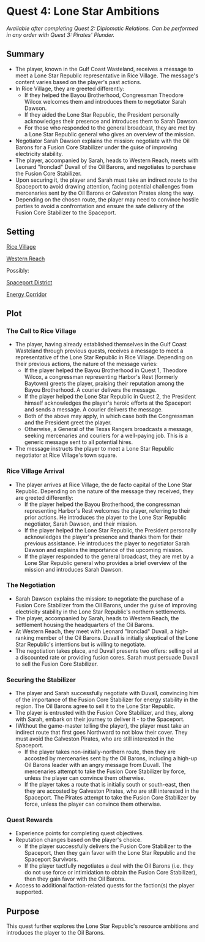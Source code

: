 # Quest 4: Lone Star Ambitions

<!--availability-start-->
*Available after completing Quest 2: Diplomatic Relations. Can be performed in any order with Quest 3: Pirates' Plunder.*
<!--availability-end-->


## Summary
<!--summary-start-->
- The player, known in the Gulf Coast Wasteland, receives a message to meet a Lone Star Republic representative in Rice Village. The message's content varies based on the player's past actions.
- In Rice Village, they are greeted differently:
  - If they helped the Bayou Brotherhood, Congressman Theodore Wilcox welcomes them and introduces them to negotiator Sarah Dawson.
  - If they aided the Lone Star Republic, the President personally acknowledges their presence and introduces them to Sarah Dawson.
  - For those who responded to the general broadcast, they are met by a Lone Star Republic general who gives an overview of the mission.
- Negotiator Sarah Dawson explains the mission: negotiate with the Oil Barons for a Fusion Core Stabilizer under the guise of improving electricity stability.
- The player, accompanied by Sarah, heads to Western Reach, meets with Leonard "Ironclad" Duvall of the Oil Barons, and negotiates to purchase the Fusion Core Stabilizer.
- Upon securing it, the player and Sarah must take an indirect route to the Spaceport to avoid drawing attention, facing potential challenges from mercenaries sent by the Oil Barons or Galveston Pirates along the way.
- Depending on the chosen route, the player may need to convince hostile parties to avoid a confrontation and ensure the safe delivery of the Fusion Core Stabilizer to the Spaceport.
<!--summary-end-->

## Setting
[Rice Village](../../Background/geography/neighborhoods.md#rice-village)

[Western Reach](../../Background/geography/neighborhoods.md#western-reach-formerly-katy)

Possibly:

[Spaceport District](../../Background/geography/neighborhoods.md#spaceport-district-johnson-space-center)

[Energy Corridor](../../Background/geography/neighborhoods.md#the-energy-corridor)


## Plot
### The Call to Rice Village
- The player, having already established themselves in the Gulf Coast Wasteland through previous quests, receives a message to meet a representative of the Lone Star Republic in Rice Village. Depending on their previous actions, the nature of the message varies:
    - If the player helped the Bayou Brotherhood in Quest 1, Theodore Wilcox, a congressman representing Harbor's Rest (formerly Baytown) greets the player, praising their reputation among the Bayou Brotherhood. A courier delivers the message.
    - If the player helped the Lone Star Republic in Quest 2, the President himself acknowledges the player's heroic efforts at the Spaceport and sends a message. A courier delivers the message. 
    - Both of the above may apply, in which case both the Congressman and the President greet the player.
    - Otherwise, a General of the Texas Rangers broadcasts a message, seeking mercenaries and couriers for a well-paying job. This is a generic message sent to all potential hires.
- The message instructs the player to meet a Lone Star Republic negotiator at Rice Village's town square.
### Rice Village Arrival
- The player arrives at Rice Village, the de facto capital of the Lone Star Republic. Depending on the nature of the message they received, they are greeted differently:
    - If the player helped the Bayou Brotherhood, the congressman representing Harbor's Rest welcomes the player, referring to their prior actions. He introduces the player to the Lone Star Republic negotiator, Sarah Dawson, and their mission.
    - If the player helped the Lone Star Republic, the President personally acknowledges the player's presence and thanks them for their previous assistance. He introduces the player to negotiator Sarah Dawson and explains the importance of the upcoming mission.
    - If the player responded to the general broadcast, they are met by a Lone Star Republic general who provides a brief overview of the mission and introduces Sarah Dawson.
### The Negotiation
- Sarah Dawson explains the mission: to negotiate the purchase of a Fusion Core Stabilizer from the Oil Barons, under the guise of improving electricity stability in the Lone Star Republic's northern settlements.
- The player, accompanied by Sarah, heads to Western Reach, the settlement housing the headquarters of the Oil Barons.
- At Western Reach, they meet with Leonard "Ironclad" Duvall, a high-ranking member of the Oil Barons. Duvall is initially skeptical of the Lone Star Republic's intentions but is willing to negotiate.
- The negotiation takes place, and Duvall presents two offers: selling oil at a discounted rate or providing fusion cores. Sarah must persuade Duvall to sell the Fusion Core Stabilizer.
### Securing the Stabilizer
- The player and Sarah successfully negotiate with Duvall, convincing him of the importance of the Fusion Core Stabilizer for  energy stability in the region. The Oil Barons agree to sell it to the Lone Star Republic.
- The player is entrusted with the Fusion Core Stabilizer, and they, along with Sarah, embark on their journey to deliver it - to the Spaceport. 
- (Without the game-master telling the player), the player must take an indirect route that first goes Northward to not blow their cover. They must avoid the Galveston Pirates, who are still interested in the Spaceport.
    - If the player takes non-initially-northern route, then they are accosted by mercenaries sent by the Oil Barons, including a high-up Oil Barons leader with an angry message from Duvall. The mercenaries attempt to take the Fusion Core Stabilizer by force, unless the player can convince them otherwise.
    - If the player takes a route that is initially south or south-east, then they are accosted by Galveston Pirates, who are still interested in the Spaceport. The Pirates attempt to take the Fusion Core Stabilizer by force, unless the player can convince them otherwise.

### Quest Rewards
- Experience points for completing quest objectives.
- Reputation changes based on the player's choice.
    - If the player successfully delivers the Fusion Core Stabilizer to the Spaceport, then they gain favor with the Lone Star Republic and the Spaceport Survivors.
    - If the player tactfully negotiates a deal with the Oil Barons (i.e. they do not use force or intimidation to obtain the Fusion Core Stabilizer), then they gain favor with the Oil Barons.
- Access to additional faction-related quests for the faction(s) the player supported.

## Purpose
This quest further explores the Lone Star Republic's resource ambitions and introduces the player to the Oil Barons.